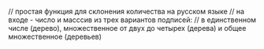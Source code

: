   
// простая функция для склонения количества на русском языке 
// на входе - число и масссив из трех вариантов подписей:
// в единственном числе (дерево), множественное от двух до четырех (дерева) и общее множественное (деревьев) 

